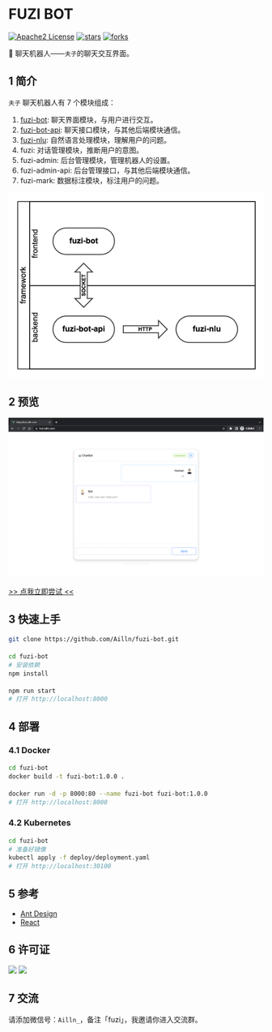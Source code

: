# FUZI BOT

[![Apache2 License](https://img.shields.io/badge/license-Apache2-orange.svg)](https://github.com/Ailln/fuzi-bot/blob/main/LICENSE)
[![stars](https://img.shields.io/github/stars/Ailln/fuzi-bot.svg)](https://github.com/Ailln/fuzi-bot/stargazers)
[![forks](https://img.shields.io/github/forks/Ailln/fuzi-bot.svg)](https://github.com/Ailln/fuzi-bot/network/members)

🤖️ 聊天机器人——`夫子`的聊天交互界面。

## 1 简介

`夫子` 聊天机器人有 7 个模块组成：
1. [fuzi-bot](https://github.com/Ailln/fuzi-bot): 聊天界面模块，与用户进行交互。
2. [fuzi-bot-api](https://github.com/Ailln/fuzi-bot-api): 聊天接口模块，与其他后端模块通信。
3. [fuzi-nlu](https://github.com/Ailln/fuzi-nlu): 自然语言处理模块，理解用户的问题。
4. fuzi: 对话管理模块，推断用户的意图。
5. fuzi-admin: 后台管理模块，管理机器人的设置。
6. fuzi-admin-api: 后台管理接口，与其他后端模块通信。
7. fuzi-mark: 数据标注模块，标注用户的问题。

![framework](.github/fuzi-framework.png)

## 2 预览

![预览](.github/fuzi-preview.png)

[>> 点我立即尝试 <<](https://fuzi.ailln.com)

## 3 快速上手

```bash
git clone https://github.com/Ailln/fuzi-bot.git

cd fuzi-bot
# 安装依赖
npm install

npm run start
# 打开 http://localhost:8000
```

## 4 部署

### 4.1 Docker

```bash
cd fuzi-bot
docker build -t fuzi-bot:1.0.0 .

docker run -d -p 8000:80 --name fuzi-bot fuzi-bot:1.0.0
# 打开 http://localhost:8000
```

### 4.2 Kubernetes

```bash
cd fuzi-bot
# 准备好镜像
kubectl apply -f deploy/deployment.yaml
# 打开 http://localhost:30100
```

## 5 参考

- [Ant Design](https://ant.design/)
- [React](https://reactjs.org/)

## 6 许可证

[![](https://award.dovolopor.com?lt=License&rt=Apache2&rbc=orange)](./LICENSE)
[![](https://award.dovolopor.com?lt=Ailln's&rt=idea&lbc=lightgray&rbc=red&ltc=red)](https://github.com/Ailln/award)

## 7 交流

请添加微信号：`Ailln_`，备注「fuzi」，我邀请你进入交流群。
